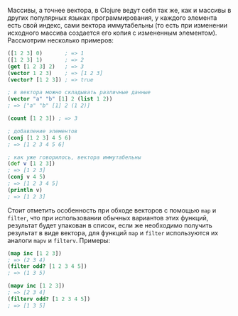 Массивы, а точнее вектора, в Clojure ведут себя так же, как и массивы в других популярных языках программирования, у каждого элемента есть свой индекс, сами вектора иммутабельны (то есть при изменении исходного массива создается его копия с измененным элементом). Рассмотрим несколько примеров:

```clojure
([1 2 3] 0)       ; => 1
([1 2 3] 1)       ; => 2
(get [1 2 3] 2)   ; => 3
(vector 1 2 3)    ; => [1 2 3]
(vector? [1 2 3]) ; => true

; в вектора можно складывать различные данные
(vector "a" "b" [1] 2 (list 1 2))
; => ["a" "b" [1] 2 (1 2)]

(count [1 2 3]) ; => 3

; добавление элементов
(conj [1 2 3] 4 5 6)
; => [1 2 3 4 5 6]

; как уже говорилось, вектора иммутабельны
(def v [1 2 3])
; => [1 2 3]
(conj v 4 5)
; => [1 2 3 4 5]
(println v)
; => [1 2 3]
```

Стоит отметить особенность при обходе векторов с помощью `map` и `filter`, что при использовании обычных вариантов этих функций, результат будет упакован в список, если же необходимо получить результат в виде вектора, для функций `map` и `filter` используются их аналоги `mapv` и `filterv`.
Примеры:

```clojure
(map inc [1 2 3])
; => (2 3 4)
(filter odd? [1 2 3 4 5])
; => (1 3 5)

(mapv inc [1 2 3])
; => [2 3 4]
(filterv odd? [1 2 3 4 5])
; => [1 3 5]
```
